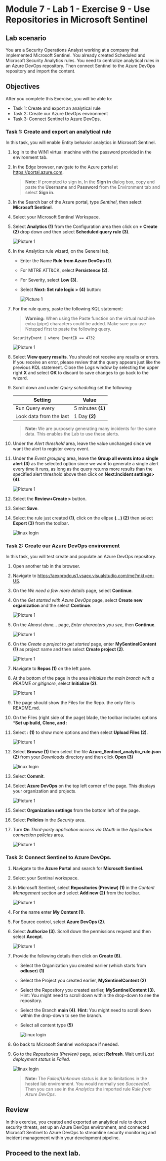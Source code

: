 # Module 7 - Lab 1 - Exercise 9 - Use Repositories in Microsoft Sentinel

## Lab scenario

You are a Security Operations Analyst working at a company that implemented Microsoft Sentinel. You already created Scheduled and Microsoft Security Analytics rules.  You need to centralize analytical rules in an Azure DevOps repository.  Then connect Sentinel to the Azure DevOps repository and import the content. 

## Objectives

After you complete this Exercise, you will be able to:

-   Task 1: Create and export an analytical rule
-   Task 2: Create our Azure DevOps environment
-   Task 3: Connect Sentinel to Azure DevOps.

### Task 1: Create and export an analytical rule

In this task, you will enable Entity behavior analytics in Microsoft Sentinel.

1. log in to the WIN1 virtual machine with the password provided in the environment tab.

1. In the Edge browser, navigate to the Azure portal at https://portal.azure.com.

   >**Note:** If prompted to sign in, In the **Sign in** dialog box, copy and paste the **Username** and **Password** from the Environment tab and select **Sign in**.

1. In the Search bar of the Azure portal, type *Sentinel*, then select **Microsoft Sentinel**.

1. Select your Microsoft Sentinel Workspace.

1. Select **Analytics (1)** from the Configuration area then click on **+ Create (2)** drop down and then select **Scheduled query rule (3)**.

    ![Picture 1](../Media/sc-200-71.png)

1. In the Analytics rule wizard, on the General tab, 

    - Enter the Name **Rule from Azure DevOps (1)**.

    - For MITRE ATT&CK, select **Persistence (2)**.

    - For Severity, select **Low (3)**.

    - Select **Next: Set rule logic > (4)** button:

      ![Picture 1](../Media/sc-200-72.png)

1. For the rule query, paste the following KQL statement:

    >**Warning:** When using the Paste function on the virtual machine extra (pipe) characters could be added. Make sure you use Notepad first to paste the following query.

    ```KQL
    SecurityEvent | where EventID == 4732
    ```

    ![Picture 1](../Media/sc-200-73.png)    

1. Select **View query results**. You should not receive any results or errors. If you receive an error, please review that the query appears just like the previous KQL statement. Close the *Logs* window by selecting the upper right **X** and select **OK** to discard to save changes to go back to the wizard.

1. Scroll down and under *Query scheduling* set the following:

    |Setting|Value|
    |---|---|
    |Run Query every|5 minutes **(1)**|
    |Look data from the last|1 Day **(2)**|

    >**Note:** We are purposely generating many incidents for the same data. This enables the Lab to use these alerts.

1. Under the *Alert threshold* area, leave the value unchanged since we want the alert to register every event.

1. Under the *Event grouping* area, leave the **Group all events into a single alert (3)** as the selected option since we want to generate a single alert every time it runs, as long as the query returns more results than the specified alert threshold above then click on **Next:Incident settings> (4).**

    ![Picture 1](../Media/sc-200-74.png)

1. Select the **Review+Create >** button.
 
1. Select **Save**.

1. Select the rule just created **(1)**, click on the elipse **(...) (2)** then select **Export (3)** from the toolbar.

   ![linux login](../Media/m11.png)

### Task 2: Create our Azure DevOps environment

In this task, you will test create and populate an Azure DevOps repository.

1. Open another tab in the browser.

1. Navigate to https://aexprodcus1.vsaex.visualstudio.com/me?mkt=en-US.

1. On the *We need a few more details* page, select **Continue**.

1. On the *Get started with Azure DevOps* page, select **Create new organization** and the select **Continue**.

    ![Picture 1](../Media/sc-200-75.png)

1. On the *Almost done...* page, *Enter characters you see*, then **Continue**.

    ![Picture 1](../Media/sc-200-76.png)

1. On the *Create a project to get started* page, enter **MySentinelContent (1)** as project name and then select **Create project (2)**.

    ![Picture 1](../Media/sc-200-77.png)

1. Navigate to **Repos (1)** on the left pane.

1. At the bottom of the page in the area *Initialize the main branch with a README or gitignore*, select **Initialize (2)**.

    ![Picture 1](../Media/sc-200-78.png)

1. The page should show the Files for the Repo. the only file is README.md.

1. On the Files (right side of the page) blade, the toolbar includes options ***Set up build, Clone, and :**

1. Select **: (1)** to show more options and then select **Upload Files (2)**.

    ![Picture 1](../Media/sc-200-93.png)

1. Select **Browse (1)** then select the file **Azure_Sentinel_analytic_rule.json (2)** from your *Downloads* directory and then click **Open (3)**

   ![linux login](../Media/sc-200-80.png)

1. Select **Commit**.

1. Select **Azure DevOps** on the top left corner of the page. This displays your organization and projects.

    ![Picture 1](../Media/sc-200-81.png)

1. Select **Organization settings** from the bottom left of the page.

1. Select **Policies** in the *Security* area.

1. Turn **On** *Third-party application access via OAuth* in the *Application connection policies* area.

    ![Picture 1](../Media/sc-200-83.png)

### Task 3: Connect Sentinel to Azure DevOps.

1. Navigate to the **Azure Portal** and search for **Microsoft Sentinel.**

1. Select your Sentinal workspace.

1. In Microsoft Sentinel, select **Repositories (Preview) (1)** in the *Content Management* section and select **Add new (2)** from the toolbar.

    ![Picture 1](../Media/sc-200-84.png)

1. For the name enter **My Content (1)**.

1. For Source control, select **Azure DevOps (2)**.

1. Select **Authorize (3)**. Scroll down the permissions request and then select **Accept**.

    ![Picture 1](../Media/sc-200-85.png)

1. Provide the following details then click on **Create (6).**

    - Select the Organization you created earlier (which starts from **odluser**) **(1)**

    - Select the Project you created earlier, **MySentinelContent (2)**

    - Select the Repository you created earlier, **MySentinelContent (3).** Hint: You might need to scroll down within the drop-down to see the repository.

    - Select the Branch **main (4)**. **Hint:** You might need to scroll down within the drop-down to see the branch.

    - Select all content type **(5)**

      ![linux login](../Media/sc-200-86.png)

1. Go back to Microsoft Sentinel workspace if needed.

1. Go to the *Repositories (Preview)* page, select **Refresh**. Wait until *Last deployment status* is *Failed*.

    ![linux login](../Media/m14.png)
   
    >**Note:** The *Failed/Unknown* status is due to limitations in the hosted lab environment. You would normally see *Succeeded*. Then you can see in the *Analytics* the imported rule *Rule from Azure DevOps*.

## Review

In this exercise, you created and exported an analytical rule to detect security threats, set up an Azure DevOps environment, and connected Microsoft Sentinel to Azure DevOps to streamline security monitoring and incident management within your development pipeline.

## Proceed to the next lab.
